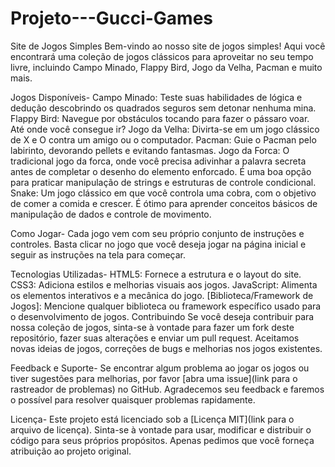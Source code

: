 # Projeto---Gucci-Games

Site de Jogos Simples
Bem-vindo ao nosso site de jogos simples! Aqui você encontrará uma coleção de jogos clássicos para aproveitar no seu tempo livre, incluindo Campo Minado, Flappy Bird, Jogo da Velha, Pacman e muito mais.

Jogos Disponíveis-
Campo Minado: Teste suas habilidades de lógica e dedução descobrindo os quadrados seguros sem detonar nenhuma mina.
Flappy Bird: Navegue por obstáculos tocando para fazer o pássaro voar. Até onde você consegue ir?
Jogo da Velha: Divirta-se em um jogo clássico de X e O contra um amigo ou o computador.
Pacman: Guie o Pacman pelo labirinto, devorando pellets e evitando fantasmas.
Jogo da Forca: O tradicional jogo da forca, onde você precisa adivinhar a palavra secreta antes de completar o desenho do elemento enforcado. É uma boa opção para praticar manipulação de strings e estruturas de controle condicional.
Snake: Um jogo clássico em que você controla uma cobra, com o objetivo de comer a comida e crescer. É ótimo para aprender conceitos básicos de manipulação de dados e controle de movimento.

Como Jogar-
Cada jogo vem com seu próprio conjunto de instruções e controles. Basta clicar no jogo que você deseja jogar na página inicial e seguir as instruções na tela para começar.

Tecnologias Utilizadas-
HTML5: Fornece a estrutura e o layout do site.
CSS3: Adiciona estilos e melhorias visuais aos jogos.
JavaScript: Alimenta os elementos interativos e a mecânica do jogo.
[Biblioteca/Framework de Jogos]: Mencione qualquer biblioteca ou framework específico usado para o desenvolvimento de jogos.
Contribuindo
Se você deseja contribuir para nossa coleção de jogos, sinta-se à vontade para fazer um fork deste repositório, fazer suas alterações e enviar um pull request. Aceitamos novas ideias de jogos, correções de bugs e melhorias nos jogos existentes.

Feedback e Suporte-
Se encontrar algum problema ao jogar os jogos ou tiver sugestões para melhorias, por favor [abra uma issue](link para o rastreador de problemas) no GitHub. Agradecemos seu feedback e faremos o possível para resolver quaisquer problemas rapidamente.

Licença-
Este projeto está licenciado sob a [Licença MIT](link para o arquivo de licença). Sinta-se à vontade para usar, modificar e distribuir o código para seus próprios propósitos. Apenas pedimos que você forneça atribuição ao projeto original.

